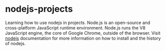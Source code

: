 # nodejs-projects
Learning how to use nodejs in projects. 
Node.js is an open-source and cross-platform JavaScript runtime environment.
Node.js runs the V8 JavaScript engine, the core of Google Chrome, outside of the browser.
Visit <a href="https://nodejs.dev/learn/introduction-to-nodejs" title="introduction-to-nodejs">nodejs</a> documentation for more information on how to install and the history of nodejs.